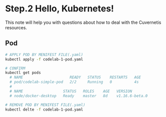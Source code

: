 # Step.2 Hello, Kubernetes!

This note will help you with questions about how to deal with the Cuvernetis resources.

## Pod

```bash
# APPLY POD BY MENIFEST FILE(.yaml)
kubectl apply -f codelab-1-pod.yaml

# CONFIRM
kubectl get pods
  # NAME                     READY   STATUS    RESTARTS   AGE
  # pod/codelab-simple-pod   2/2     Running   0          4s
  #
  # NAME                  STATUS   ROLES    AGE   VERSION
  # node/docker-desktop   Ready    master   8d    v1.16.6-beta.0

# REMOVE POD BY MENIFEST FILE(.yaml)
kubectl delte -f codelab-1-pod.yaml
```
